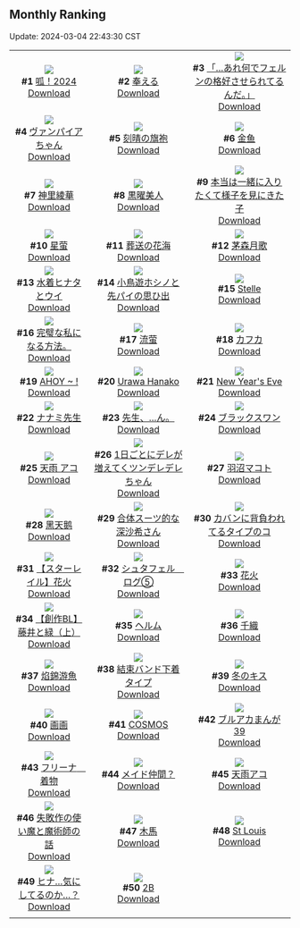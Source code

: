 ## Monthly Ranking
Update: 2024-03-04 22:43:30 CST

|      |      |      |
| :----: | :----: | :----: |
| ![](https://i.pixiv.re/c/240x480/img-master/img/2024/02/05/17/11/03/115787805_p0_master1200.jpg)<br>**#1** [呱！2024](https://www.pixiv.net/artworks/115787805)<br>[Download](https://i.pixiv.re/img-original/img/2024/02/05/17/11/03/115787805_p0.jpg) | ![](https://i.pixiv.re/c/240x480/img-master/img/2024/02/06/01/00/10/115801713_p0_master1200.jpg)<br>**#2** [奉える](https://www.pixiv.net/artworks/115801713)<br>[Download](https://i.pixiv.re/img-original/img/2024/02/06/01/00/10/115801713_p0.png) | ![](https://i.pixiv.re/c/240x480/img-master/img/2024/02/05/00/02/09/115772185_p0_master1200.jpg)<br>**#3** [「…あれ何でフェルンの格好させられてるんだ。」](https://www.pixiv.net/artworks/115772185)<br>[Download](https://i.pixiv.re/img-original/img/2024/02/05/00/02/09/115772185_p0.jpg) |
| ![](https://i.pixiv.re/c/240x480/img-master/img/2024/02/05/00/00/44/115772026_p0_master1200.jpg)<br>**#4** [ヴァンパイアちゃん](https://www.pixiv.net/artworks/115772026)<br>[Download](https://i.pixiv.re/img-original/img/2024/02/05/00/00/44/115772026_p0.jpg) | ![](https://i.pixiv.re/c/240x480/img-master/img/2024/02/05/18/08/08/115789187_p0_master1200.jpg)<br>**#5** [刻晴の旗袍](https://www.pixiv.net/artworks/115789187)<br>[Download](https://i.pixiv.re/img-original/img/2024/02/05/18/08/08/115789187_p0.png) | ![](https://i.pixiv.re/c/240x480/img-master/img/2024/02/05/00/28/54/115773262_p0_master1200.jpg)<br>**#6** [金鱼](https://www.pixiv.net/artworks/115773262)<br>[Download](https://i.pixiv.re/img-original/img/2024/02/05/00/28/54/115773262_p0.jpg) |
| ![](https://i.pixiv.re/c/240x480/img-master/img/2024/02/05/22/14/58/115796190_p0_master1200.jpg)<br>**#7** [神里綾華](https://www.pixiv.net/artworks/115796190)<br>[Download](https://i.pixiv.re/img-original/img/2024/02/05/22/14/58/115796190_p0.jpg) | ![](https://i.pixiv.re/c/240x480/img-master/img/2024/02/07/01/14/46/115826259_p0_master1200.jpg)<br>**#8** [黒曜美人](https://www.pixiv.net/artworks/115826259)<br>[Download](https://i.pixiv.re/img-original/img/2024/02/07/01/14/46/115826259_p0.jpg) | ![](https://i.pixiv.re/c/240x480/img-master/img/2024/02/05/17/13/54/115787849_p0_master1200.jpg)<br>**#9** [本当は一緒に入りたくて様子を見にきた子](https://www.pixiv.net/artworks/115787849)<br>[Download](https://i.pixiv.re/img-original/img/2024/02/05/17/13/54/115787849_p0.jpg) |
| ![](https://i.pixiv.re/c/240x480/img-master/img/2024/02/06/23/57/56/115826130_p0_master1200.jpg)<br>**#10** [星萤](https://www.pixiv.net/artworks/115826130)<br>[Download](https://i.pixiv.re/img-original/img/2024/02/06/23/57/56/115826130_p0.jpg) | ![](https://i.pixiv.re/c/240x480/img-master/img/2024/02/04/00/01/06/115738312_p0_master1200.jpg)<br>**#11** [葬送の花海](https://www.pixiv.net/artworks/115738312)<br>[Download](https://i.pixiv.re/img-original/img/2024/02/04/00/01/06/115738312_p0.jpg) | ![](https://i.pixiv.re/c/240x480/img-master/img/2024/02/05/00/00/10/115771910_p0_master1200.jpg)<br>**#12** [茅森月歌](https://www.pixiv.net/artworks/115771910)<br>[Download](https://i.pixiv.re/img-original/img/2024/02/05/00/00/10/115771910_p0.png) |
| ![](https://i.pixiv.re/c/240x480/img-master/img/2024/02/05/15/20/16/115785875_p0_master1200.jpg)<br>**#13** [水着ヒナタとウイ](https://www.pixiv.net/artworks/115785875)<br>[Download](https://i.pixiv.re/img-original/img/2024/02/05/15/20/16/115785875_p0.jpg) | ![](https://i.pixiv.re/c/240x480/img-master/img/2024/02/05/08/30/02/115780269_p0_master1200.jpg)<br>**#14** [小鳥遊ホシノと先パイの思ひ出](https://www.pixiv.net/artworks/115780269)<br>[Download](https://i.pixiv.re/img-original/img/2024/02/05/08/30/02/115780269_p0.jpg) | ![](https://i.pixiv.re/c/240x480/img-master/img/2024/02/05/21/35/24/115794908_p0_master1200.jpg)<br>**#15** [Stelle](https://www.pixiv.net/artworks/115794908)<br>[Download](https://i.pixiv.re/img-original/img/2024/02/05/21/35/24/115794908_p0.jpg) |
| ![](https://i.pixiv.re/c/240x480/img-master/img/2024/02/04/07/31/03/115746285_p0_master1200.jpg)<br>**#16** [完璧な私になる方法。](https://www.pixiv.net/artworks/115746285)<br>[Download](https://i.pixiv.re/img-original/img/2024/02/04/07/31/03/115746285_p0.jpg) | ![](https://i.pixiv.re/c/240x480/img-master/img/2024/02/07/13/39/01/115837916_p0_master1200.jpg)<br>**#17** [流萤](https://www.pixiv.net/artworks/115837916)<br>[Download](https://i.pixiv.re/img-original/img/2024/02/07/13/39/01/115837916_p0.jpg) | ![](https://i.pixiv.re/c/240x480/img-master/img/2024/02/05/19/32/56/115791339_p0_master1200.jpg)<br>**#18** [カフカ](https://www.pixiv.net/artworks/115791339)<br>[Download](https://i.pixiv.re/img-original/img/2024/02/05/19/32/56/115791339_p0.png) |
| ![](https://i.pixiv.re/c/240x480/img-master/img/2024/02/05/12/00/12/115782863_p0_master1200.jpg)<br>**#19** [AHOY ~ !](https://www.pixiv.net/artworks/115782863)<br>[Download](https://i.pixiv.re/img-original/img/2024/02/05/12/00/12/115782863_p0.jpg) | ![](https://i.pixiv.re/c/240x480/img-master/img/2024/02/05/16/29/19/115787017_p0_master1200.jpg)<br>**#20** [Urawa Hanako](https://www.pixiv.net/artworks/115787017)<br>[Download](https://i.pixiv.re/img-original/img/2024/02/05/16/29/19/115787017_p0.png) | ![](https://i.pixiv.re/c/240x480/img-master/img/2024/02/04/01/21/49/115741092_p0_master1200.jpg)<br>**#21** [New Year's Eve](https://www.pixiv.net/artworks/115741092)<br>[Download](https://i.pixiv.re/img-original/img/2024/02/04/01/21/49/115741092_p0.png) |
| ![](https://i.pixiv.re/c/240x480/img-master/img/2024/02/05/00/05/23/115772406_p0_master1200.jpg)<br>**#22** [ナナミ先生](https://www.pixiv.net/artworks/115772406)<br>[Download](https://i.pixiv.re/img-original/img/2024/02/05/00/05/23/115772406_p0.jpg) | ![](https://i.pixiv.re/c/240x480/img-master/img/2024/02/04/00/36/15/115739782_p0_master1200.jpg)<br>**#23** [先生、…ん。](https://www.pixiv.net/artworks/115739782)<br>[Download](https://i.pixiv.re/img-original/img/2024/02/04/00/36/15/115739782_p0.png) | ![](https://i.pixiv.re/c/240x480/img-master/img/2024/02/05/19/34/11/115791373_p0_master1200.jpg)<br>**#24** [ブラックスワン](https://www.pixiv.net/artworks/115791373)<br>[Download](https://i.pixiv.re/img-original/img/2024/02/05/19/34/11/115791373_p0.jpg) |
| ![](https://i.pixiv.re/c/240x480/img-master/img/2024/02/04/00/00/44/115738255_p0_master1200.jpg)<br>**#25** [天雨 アコ](https://www.pixiv.net/artworks/115738255)<br>[Download](https://i.pixiv.re/img-original/img/2024/02/04/00/00/44/115738255_p0.jpg) | ![](https://i.pixiv.re/c/240x480/img-master/img/2024/02/05/00/02/16/115772192_p0_master1200.jpg)<br>**#26** [1日ごとにデレが増えてくツンデレデレちゃん](https://www.pixiv.net/artworks/115772192)<br>[Download](https://i.pixiv.re/img-original/img/2024/02/05/00/02/16/115772192_p0.png) | ![](https://i.pixiv.re/c/240x480/img-master/img/2024/02/05/00/01/47/115772155_p0_master1200.jpg)<br>**#27** [羽沼マコト](https://www.pixiv.net/artworks/115772155)<br>[Download](https://i.pixiv.re/img-original/img/2024/02/05/00/01/47/115772155_p0.jpg) |
| ![](https://i.pixiv.re/c/240x480/img-master/img/2024/02/06/13/44/06/115811798_p0_master1200.jpg)<br>**#28** [黑天鹅](https://www.pixiv.net/artworks/115811798)<br>[Download](https://i.pixiv.re/img-original/img/2024/02/06/13/44/06/115811798_p0.jpg) | ![](https://i.pixiv.re/c/240x480/img-master/img/2024/02/05/02/00/52/115775551_p0_master1200.jpg)<br>**#29** [合体スーツ的な深沙希さん](https://www.pixiv.net/artworks/115775551)<br>[Download](https://i.pixiv.re/img-original/img/2024/02/05/02/00/52/115775551_p0.jpg) | ![](https://i.pixiv.re/c/240x480/img-master/img/2024/02/05/15/00/00/115785595_p0_master1200.jpg)<br>**#30** [カバンに背負われてるタイプのコ](https://www.pixiv.net/artworks/115785595)<br>[Download](https://i.pixiv.re/img-original/img/2024/02/05/15/00/00/115785595_p0.jpg) |
| ![](https://i.pixiv.re/c/240x480/img-master/img/2024/02/03/11/01/29/115714785_p0_master1200.jpg)<br>**#31** [【スターレイル】花火](https://www.pixiv.net/artworks/115714785)<br>[Download](https://i.pixiv.re/img-original/img/2024/02/03/11/01/29/115714785_p0.png) | ![](https://i.pixiv.re/c/240x480/img-master/img/2024/02/05/14/45/16/115785364_p0_master1200.jpg)<br>**#32** [シュタフェル　ログ⑤](https://www.pixiv.net/artworks/115785364)<br>[Download](https://i.pixiv.re/img-original/img/2024/02/05/14/45/16/115785364_p0.jpg) | ![](https://i.pixiv.re/c/240x480/img-master/img/2024/02/03/18/56/49/115727998_p0_master1200.jpg)<br>**#33** [花火](https://www.pixiv.net/artworks/115727998)<br>[Download](https://i.pixiv.re/img-original/img/2024/02/03/18/56/49/115727998_p0.png) |
| ![](https://i.pixiv.re/c/240x480/img-master/img/2024/02/05/22/52/39/115797430_p0_master1200.jpg)<br>**#34** [【創作BL】藤井と緑（上）](https://www.pixiv.net/artworks/115797430)<br>[Download](https://i.pixiv.re/img-original/img/2024/02/05/22/52/39/115797430_p0.png) | ![](https://i.pixiv.re/c/240x480/img-master/img/2024/02/03/00/00/54/115706740_p0_master1200.jpg)<br>**#35** [ヘルム](https://www.pixiv.net/artworks/115706740)<br>[Download](https://i.pixiv.re/img-original/img/2024/02/03/00/00/54/115706740_p0.jpg) | ![](https://i.pixiv.re/c/240x480/img-master/img/2024/02/07/00/00/37/115826319_p0_master1200.jpg)<br>**#36** [千織](https://www.pixiv.net/artworks/115826319)<br>[Download](https://i.pixiv.re/img-original/img/2024/02/07/00/00/37/115826319_p0.jpg) |
| ![](https://i.pixiv.re/c/240x480/img-master/img/2024/02/07/17/40/08/115841617_p0_master1200.jpg)<br>**#37** [焰錦游魚](https://www.pixiv.net/artworks/115841617)<br>[Download](https://i.pixiv.re/img-original/img/2024/02/07/17/40/08/115841617_p0.png) | ![](https://i.pixiv.re/c/240x480/img-master/img/2024/02/06/12/53/19/115811146_p0_master1200.jpg)<br>**#38** [結束バンド下着タイプ](https://www.pixiv.net/artworks/115811146)<br>[Download](https://i.pixiv.re/img-original/img/2024/02/06/12/53/19/115811146_p0.png) | ![](https://i.pixiv.re/c/240x480/img-master/img/2024/02/06/00/30/03/115800887_p0_master1200.jpg)<br>**#39** [冬のキス](https://www.pixiv.net/artworks/115800887)<br>[Download](https://i.pixiv.re/img-original/img/2024/02/06/00/30/03/115800887_p0.jpg) |
| ![](https://i.pixiv.re/c/240x480/img-master/img/2024/02/05/21/17/03/115794342_p0_master1200.jpg)<br>**#40** [画画](https://www.pixiv.net/artworks/115794342)<br>[Download](https://i.pixiv.re/img-original/img/2024/02/05/21/17/03/115794342_p0.jpg) | ![](https://i.pixiv.re/c/240x480/img-master/img/2024/02/03/00/00/27/115706657_p0_master1200.jpg)<br>**#41** [COSMOS](https://www.pixiv.net/artworks/115706657)<br>[Download](https://i.pixiv.re/img-original/img/2024/02/03/00/00/27/115706657_p0.jpg) | ![](https://i.pixiv.re/c/240x480/img-master/img/2024/02/05/20/48/08/115793448_p0_master1200.jpg)<br>**#42** [ブルアカまんが39](https://www.pixiv.net/artworks/115793448)<br>[Download](https://i.pixiv.re/img-original/img/2024/02/05/20/48/08/115793448_p0.jpg) |
| ![](https://i.pixiv.re/c/240x480/img-master/img/2024/02/04/08/00/00/115746621_p0_master1200.jpg)<br>**#43** [フリーナ　着物](https://www.pixiv.net/artworks/115746621)<br>[Download](https://i.pixiv.re/img-original/img/2024/02/04/08/00/00/115746621_p0.jpg) | ![](https://i.pixiv.re/c/240x480/img-master/img/2024/02/03/00/00/44/115706714_p0_master1200.jpg)<br>**#44** [メイド仲間？](https://www.pixiv.net/artworks/115706714)<br>[Download](https://i.pixiv.re/img-original/img/2024/02/03/00/00/44/115706714_p0.jpg) | ![](https://i.pixiv.re/c/240x480/img-master/img/2024/02/04/13/00/02/115752278_p0_master1200.jpg)<br>**#45** [天雨アコ](https://www.pixiv.net/artworks/115752278)<br>[Download](https://i.pixiv.re/img-original/img/2024/02/04/13/00/02/115752278_p0.png) |
| ![](https://i.pixiv.re/c/240x480/img-master/img/2024/02/03/11/41/50/115718168_p0_master1200.jpg)<br>**#46** [失敗作の使い魔と魔術師の話](https://www.pixiv.net/artworks/115718168)<br>[Download](https://i.pixiv.re/img-original/img/2024/02/03/11/41/50/115718168_p0.jpg) | ![](https://i.pixiv.re/c/240x480/img-master/img/2024/02/03/13/10/55/115720230_p0_master1200.jpg)<br>**#47** [木馬](https://www.pixiv.net/artworks/115720230)<br>[Download](https://i.pixiv.re/img-original/img/2024/02/03/13/10/55/115720230_p0.jpg) | ![](https://i.pixiv.re/c/240x480/img-master/img/2024/02/04/00/24/02/115739371_p0_master1200.jpg)<br>**#48** [St Louis](https://www.pixiv.net/artworks/115739371)<br>[Download](https://i.pixiv.re/img-original/img/2024/02/04/00/24/02/115739371_p0.png) |
| ![](https://i.pixiv.re/c/240x480/img-master/img/2024/02/04/19/17/44/115761955_p0_master1200.jpg)<br>**#49** [ヒナ…気にしてるのか…？](https://www.pixiv.net/artworks/115761955)<br>[Download](https://i.pixiv.re/img-original/img/2024/02/04/19/17/44/115761955_p0.png) | ![](https://i.pixiv.re/c/240x480/img-master/img/2024/02/05/06/22/07/115778736_p0_master1200.jpg)<br>**#50** [2B](https://www.pixiv.net/artworks/115778736)<br>[Download](https://i.pixiv.re/img-original/img/2024/02/05/06/22/07/115778736_p0.jpg) |
|      |

